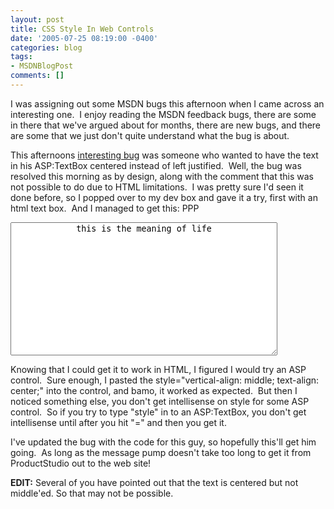 ```yaml
---
layout: post
title: CSS Style In Web Controls
date: '2005-07-25 08:19:00 -0400'
categories: blog
tags:
- MSDNBlogPost
comments: []
---
```


I was assigning out some MSDN bugs this afternoon when I came across an interesting one.&nbsp; I enjoy reading the MSDN feedback bugs, there are some in there that we've argued about for months, there are new bugs, and there are some that we just don't quite understand what the bug is about.&nbsp; 

This afternoons [interesting bug](http://lab.msdn.microsoft.com/ProductFeedback/viewFeedback.aspx?feedbackid=7ab74b9b-7a7e-4015-8975-e3e473b8ac7e) was someone who wanted to have the text in his ASP:TextBox centered instead of left justified.&nbsp; Well, the bug was resolved this morning as by design, along with the comment that this was not possible to do due to HTML limitations.&nbsp; I was pretty sure I'd seen it done before, so I popped over to my dev box and gave it a try, first with an html text box.&nbsp; And I managed to get this: PPP 

<textarea id="TextArea1" style="VERTICAL-ALIGN: middle; WIDTH: 427px; HEIGHT: 213px; TEXT-ALIGN: center">this is the meaning of life</textarea> 

Knowing that I could get it to work in HTML, I figured I would try an ASP control.&nbsp; Sure enough, I pasted the style="vertical-align: middle; text-align: center;" into the control, and bamo, it worked as expected.&nbsp; But then I noticed something else, you don't get intellisense on style for some ASP control.&nbsp; So if you try to type "style" in to an ASP:TextBox, you don't get intellisense until after you hit "=" and then you get it.&nbsp; 

I've updated the bug with the code for this guy, so hopefully this'll get him going.&nbsp; As long as the message pump doesn't take too long to get it from ProductStudio out to the web site!

**EDIT:** Several of you have pointed out that the text is centered but not middle'ed. So that may not be possible.
